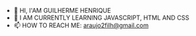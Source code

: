 - 👋 HI, I'AM GUILHERME HENRIQUE
- 🌱 I AM CURRENTLY LEARNING JAVASCRIPT, HTML AND CSS
- 📫 HOW TO REACH ME: araujo2filh@gmail.com

<!---
guilhermmb7/guilhermmb7 is a ✨ special ✨ repository because its `README.md` (this file) appears on your GitHub profile.
You can click the Preview link to take a look at your changes.
--->
